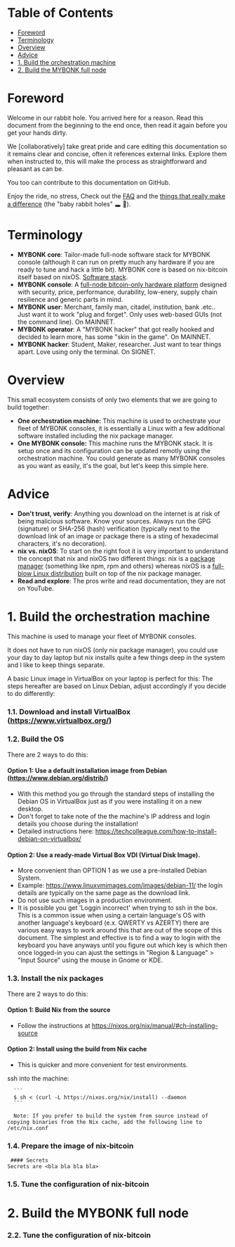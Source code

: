 # Table of Contents

  - [Foreword](#foreword)
  - [Terminology](#terminology)
  - [Overview](#overview)
  - [Advice](#advice)
  - [1. Build the orchestration machine](#build-orchestration-machine)
  - [2. Build the MYBONK full node](#build-mybonk-full-node)



# Foreword
Welcome in our rabbit hole. 
You arrived here for a reason. Read this document from the beginning to the end once, then read it again before you get your hands dirty. 
  
We [collaboratively] take great pride and care editing this documentation so it remains clear and concise, often it references external links. Explore them when instructed to, this will make the process as straightforward and pleasant as can be.
  
You too can contribute to this documentation on GitHub.
  
Enjoy the ride, no stress, Check out the [FAQ](FAQ.md) and the [things that really make a difference](BABY-RABBIT-HOLES.md) (the "baby rabbit holes" :hole: :rabbit:).

# Terminology
- **MYBONK core**: Tailor-made full-node software stack for MYBONK console (although it can run on pretty much any hardware if you are ready to tune and hack a little bit). MYBONK core is based on nix-bitcoin itself based on nixOS. [Software stack](MYBONK-STACK.md).
- **MYBONK console**: A [full-node bitcoin-only hardware platform](https://mybonk.co) designed with security, price, performance, durability, low-enery, supply chain resilience and generic parts in mind.
- **MYBONK user**: Merchant, family man, citadel, institution, bank .etc.. Just want it to work "plug and forget". Only uses web-based GUIs (not the command line). On MAINNET.
- **MYBONK operator**: A "MYBONK hacker" that got really hooked and decided to learn more, has some "skin in the game". On MAINNET.
- **MYBONK hacker**: Student, Maker, researcher. Just want to tear things apart. Love using only the terminal. On SIGNET.

# Overview

This small ecosystem consists of only two elements that we are going to build together:
  
- **One orchestration machine:**
  This machine is used to orchestrate your fleet of MYBONK consoles, it is essentially a Linux with a few additional software installed including the nix package manager.
- **One MYBONK console:**
  This machine runs the MYBONK stack. It is setup once and its configuration can be updated remotly using the orchestration machine.
  You could generate as many MYBONK consoles as you want as easily, it's the goal, but let's keep this simple here.
  
# Advice
- **Don't trust, verify**: Anything you download on the internet is at risk of being malicious software. Know your sources. Always run the GPG (signature) or SHA-256 (hash) verification (typically next to the download link of an image or package there is a sting of hexadecimal characters, it's no decoration).
- **nix vs. nixOS**: To start on the right foot it is very important to understand the concept that nix and nixOS two different things: nix is a [package manager](https://en.wikipedia.org/wiki/Package_manager) (something like npm, rpm and others) whereas nixOS is a [full-blow Linux distribution](https://en.wikipedia.org/wiki/NixOS) built on top of the nix package manager.
- **Read and explore**: The pros write and read documentation, they are not on YouTube. 

<a name="build-orchestration-machine"></a>
===
# 1. Build the orchestration machine
This machine is used to manage your fleet of MYBONK consoles.
  
It does not have to run nixOS (only nix package manager), you could use your day to day laptop but nix installs quite a few things deep in the system and I like to keep things separate. 
  
A basic Linux image in VirtualBox on your laptop is perfect for this: The steps hereafter are based on Linux Debian, adjust accordingly if you decide to do differently:
### 1.1. Download and install VirtualBox (https://www.virtualbox.org/)
### 1.2. Build the OS
  There are 2 ways to do this:
  #### Option 1: Use a default installation image from Debian (https://www.debian.org/distrib/)
  - With this method you go through the standard steps of installing the Debian OS in VirtualBox just as if you were installing it on a new desktop.
  - Don't forget to take note of the the machine's IP address and login details you choose during the installation!
  - Detailed instructions here: https://techcolleague.com/how-to-install-debian-on-virtualbox/
  #### Option 2: Use a ready-made Virtual Box VDI (Virtual Disk Image). 
  - More convenient than OPTION 1 as we use a pre-installed Debian System. 
  - Example: https://www.linuxvmimages.com/images/debian-11/ the login details are typically on the same page as the download link. 
  - Do not use such images in a production environment. 
  - It is possible you get 'Loggin incorrect' when trying to ssh in the box. This is a common issue when using a certain language's OS with another language's keyboard (e.x. QWERTY vs AZERTY) there are various easy ways to work around this that are out of the scope of this document. The simplest and effective is to find a way to login with the keyboard you have anyways until you figure out which key is which then once logged-in you can ajust the settings in "Region & Language" > "Input Source" using the mouse in Gnome or KDE.
### 1.3. Install the nix packages
  There are 2 ways to do this:
  #### Option 1: Build Nix from the source
  - Follow the instructions at https://nixos.org/nix/manual/#ch-installing-source
  #### Option 2: Install using the build from Nix cache
  - This is quicker and more convenient for test environments.
  
  ssh into the machine:
  
      ```
      $ sh < (curl -L https://nixos.org/nix/install) --daemon
      ```
      
      Note: If you prefer to build the system from source instead of copying binaries from the Nix cache, add the following line to /etc/nix.conf

### 1.4. Prepare the image of nix-bitcoin
     #### Secrets
    Secrets are <bla bla bla bla> 
### 1.5. Tune the configuration of nix-bitcoin




<a name="build-mybonk-full-node"></a>
# 2. Build the MYBONK full node


  ### 2.2. Tune the configuration of nix-bitcoin
<TBD>



